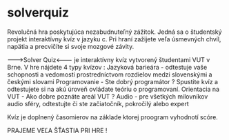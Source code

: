 # solverquiz
Revolučná hra poskytujúca nezabudnuteľný zážitok. Jedná sa o študentský projekt interaktívny kvíz v jazyku c. Pri hraní zažijete veľa úsmevných chvíl, napätia a precvičíte si svoje mozgové závity.

--->Solver Quiz<--- je interaktívny kvíz vytvorený študentami VUT v Brne. V hre nájdete 4 typy kvízov : 
Jazyková barieára - odtestuje vaše schopnosti a vedomosti prostredníctvom rozdielov medzi slovenskými a českými slovami 
Programovanie - Ste dobrý programátor ? Spustite kvíz a odtestujete si na akú úroveň ovládate teóriu o programovaní. 
Orientacia na VUT - Ako dobre poznáte areál VUT ? 
Audio - pre všetkých milovníkov audio sféry, odtestujte či ste začiatočník, pokročilý alebo expert

Kvíz je doplnený časomierov na základe ktorej proogram vyhodnotí scóre.

PRAJEME VEĽA ŠŤASTIA PRI HRE !
